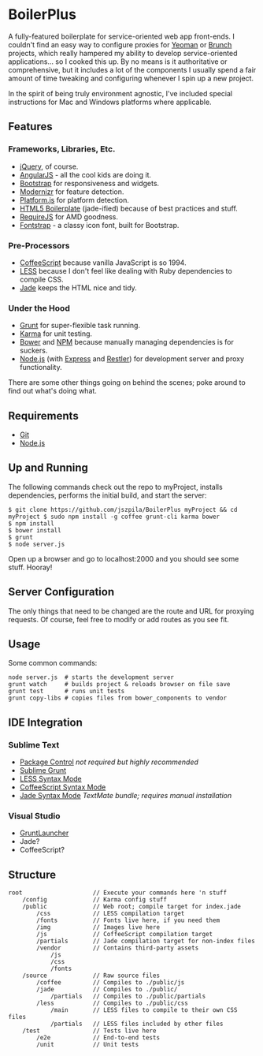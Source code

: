 # BoilerPlus
A fully-featured boilerplate for service-oriented web app front-ends. I couldn't find an easy way to configure proxies for [Yeoman](http://yeoman.io) or [Brunch](http://brunch.io/) projects, which really hampered my ability to develop service-oriented applications… so I cooked this up. By no means is it authoritative or comprehensive, but it includes a lot of the components I usually spend a fair amount of time tweaking and configuring whenever I spin up a new project.

In the spirit of being truly environment agnostic, I've included special instructions for Mac and Windows platforms where applicable.

## Features
### Frameworks, Libraries, Etc. 
* [jQuery](http://jquery.com/), of course. 
* [AngularJS](http://angularjs.org/) - all the cool kids are doing it.
* [Bootstrap](http://getbootstrap.com/2.3.2/) for responsiveness and widgets.
* [Modernizr](http://modernizr.com/) for feature detection.
* [Platform.js](https://github.com/bestiejs/platform.js/) for platform detection.
* [HTML5 Boilerplate](http://html5boilerplate.com/) (jade-ified) because of best practices and stuff.
* [RequireJS](http://requirejs.org/) for AMD goodness.
* [Fontstrap](https://github.com/gregoryloucas/Fontstrap) - a classy icon font, built for Bootstrap.

### Pre-Processors
* [CoffeeScript](http://coffeescript.org/) because vanilla JavaScript is so 1994.
* [LESS](http://lesscss.org/) because I don't feel like dealing with Ruby dependencies to compile CSS.
* [Jade](http://jade-lang.com/) keeps the HTML nice and tidy.

### Under the Hood
* [Grunt](http://gruntjs.com/) for super-flexible task running.
* [Karma](https://github.com/karma-runner/karma) for unit testing.
* [Bower](https://github.com/bower/bower) and [NPM](https://npmjs.org/) because manually managing dependencies is for suckers.
* [Node.js](http://nodejs.org/) (with [Express](http://expressjs.com/) and [Restler](https://github.com/danwrong/restler)) for development server and proxy functionality.

There are some other things going on behind the scenes; poke around to find out what's doing what.

## Requirements
- [Git](http://git-scm.com/downloads)
- [Node.js](http://nodejs.org/)

## Up and Running
The following commands check out the repo to myProject, installs dependencies, performs the initial build, and start the server:

	$ git clone https://github.com/jszpila/BoilerPlus myProject && cd myProject	$ sudo npm install -g coffee grunt-cli karma bower
	$ npm install
	$ bower install	
	$ grunt
	$ node server.js
	
Open up a browser and go to localhost:2000 and you should see some stuff. Hooray!

## Server Configuration
The only things that need to be changed are the route and URL for proxying requests. Of course, feel free to modify or add routes as you see fit.

## Usage
Some common commands:

    node server.js 	# starts the development server
    grunt watch    	# builds project & reloads browser on file save
    grunt test     	# runs unit tests
    grunt copy-libs	# copies files from bower_components to vendor 

## IDE Integration
### Sublime Text 
* [Package Control](https://sublime.wbond.net/installation) _not required but highly recommended_
* [Sublime Grunt](https://github.com/tvooo/sublime-grunt)  
* [LESS Syntax Mode](https://github.com/danro/LESS-sublime)
* [CoffeeScript Syntax Mode](https://github.com/Xavura/CoffeeScript-Sublime-Plugin)
* [Jade Syntax Mode](https://github.com/miksago/jade-tmbundle) _TextMate bundle; requires manual installation_

### Visual Studio
* [GruntLauncher](https://github.com/Bjornej/GruntLauncher) 
* Jade?
* CoffeeScript?

## Structure
	root					// Execute your commands here 'n stuff
		/config				// Karma config stuff
		/public				// Web root; compile target for index.jade
			/css			// LESS compilation target
			/fonts			// Fonts live here, if you need them
			/img			// Images live here
			/js				// CoffeeScript compilation target
			/partials		// Jade compilation target for non-index files
			/vendor			// Contains third-party assets
				/js
				/css		
				/fonts
		/source				// Raw source files
			/coffee			// Compiles to ./public/js
			/jade			// Compiles to ./public/
				/partials	// Compiles to ./public/partials
			/less			// Compiles to ./public/css
				/main		// LESS files to compile to their own CSS files
				/partials	// LESS files included by other files
		/test				// Tests live here
			/e2e			// End-to-end tests
			/unit			// Unit tests


